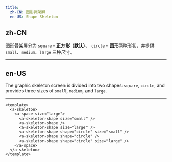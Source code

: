 ```yaml
title:
  zh-CN: 图形骨架屏
  en-US: Shape Skeleton
```

## zh-CN

图形骨架屏分为 `square` - **正方形（默认）**、 `circle` - **圆形**两种形状，并提供 `small`、`medium`、`large` 三种尺寸。

---

## en-US

The graphic skeleton screen is divided into two shapes: `square`, `circle`, and provides three sizes of `small`, `medium`, and `large`.

---

```vue
<template>
  <a-skeleton>
    <a-space size="large">
      <a-skeleton-shape size="small" />
      <a-skeleton-shape />
      <a-skeleton-shape size="large" />
      <a-skeleton-shape shape="circle" size="small" />
      <a-skeleton-shape shape="circle" />
      <a-skeleton-shape shape="circle" size="large" />
    </a-space>
  </a-skeleton>
</template>
```
